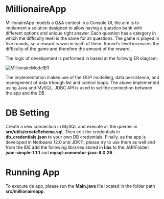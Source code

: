 # MillionaireApp
MillionaireApp models a Q&A contest in a Console UI, the aim is to implement a solution designed to allow having a question bank with different options and unique right answer. Each question has a category in which the difficulty level is the same for all questions. The game is played in five rounds, so a reward is won in each of them. Round's level increases the difficulty of the game and therefore the amount of the reward.

The logic of development is performed in based at the followig ER diagram:

![MillionaireModelER](https://user-images.githubusercontent.com/57733110/132990184-5615efc6-0459-4245-abcf-5f720ea4e723.png)

The implementation makes use of the OOP modelling, data persistence, and manegement of data trhough list and control loops. The above implemented using Java and MySQL. JDBC API is used to set the connection between the app and the DB.

# DB Setting
Create a new connection in MySQL and execute all the queries in **src/utils/createSchema.sql**. Then edit the credentials in **db_credentials.json** to your own DB credentials. Finally, as the app is developed in Netbeans 12.0 and JDK11, please try to use them as well and from the IDE add the following libraries stored in **libs** to the JAR/Folder: **json-simple-1.1.1** and **mysql-connector-java-8.0.26**.

# Running App
To execute de app, please run the **Main.java** file located in the folder path **src/millionaireapp**.
